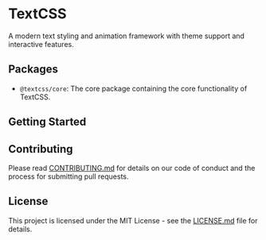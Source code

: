 # TextCSS

A modern text styling and animation framework with theme support and interactive features.

## Packages

- `@textcss/core`: The core package containing the core functionality of TextCSS.

## Getting Started

## Contributing

Please read [CONTRIBUTING.md](CONTRIBUTING.md) for details on our code of conduct and the process for submitting pull requests.

## License

This project is licensed under the MIT License - see the [LICENSE.md](LICENSE.md) file for details.
